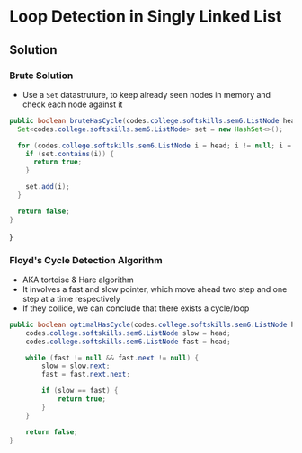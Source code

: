 # Loop Detection in Singly Linked List

## Solution

### Brute Solution

- Use a `Set` datastruture, to keep already seen nodes in memory
  and check each node against it

```java
public boolean bruteHasCycle(codes.college.softskills.sem6.ListNode head) {
  Set<codes.college.softskills.sem6.ListNode> set = new HashSet<>();

  for (codes.college.softskills.sem6.ListNode i = head; i != null; i = i.next) {
    if (set.contains(i)) {
      return true;
    }

    set.add(i);
  }

  return false;
}
```

}

### Floyd's Cycle Detection Algorithm

- AKA tortoise & Hare algorithm
- It involves a fast and slow pointer, which move ahead two step and
  one step at a time respectively
- If they collide, we can conclude that there exists a cycle/loop

```java
public boolean optimalHasCycle(codes.college.softskills.sem6.ListNode head) {
    codes.college.softskills.sem6.ListNode slow = head;
    codes.college.softskills.sem6.ListNode fast = head;

    while (fast != null && fast.next != null) {
        slow = slow.next;
        fast = fast.next.next;

        if (slow == fast) {
            return true;
        }
    }

    return false;
}
```

